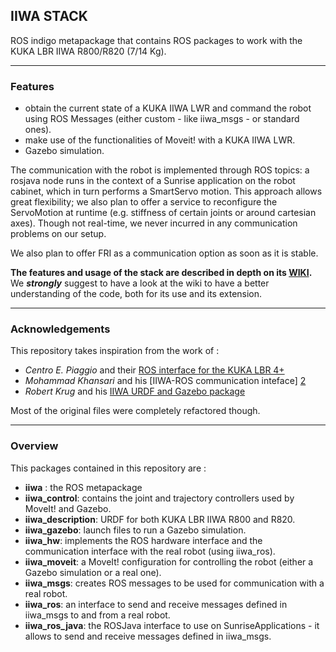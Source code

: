 ## IIWA STACK
ROS indigo metapackage that contains ROS packages to work with the KUKA LBR IIWA R800/R820 (7/14 Kg).
___
### Features
- obtain the current state of a KUKA IIWA LWR and command the robot using ROS Messages (either custom - like iiwa_msgs - or standard ones).
- make use of the functionalities of Moveit! with a KUKA IIWA LWR. 
- Gazebo simulation.

The communication with the robot is implemented through ROS topics: a rosjava node runs in the context of a Sunrise application on the robot cabinet, which in turn performs a SmartServo motion. This approach allows great flexibility; we also plan to offer a service to reconfigure the ServoMotion at runtime (e.g. stiffness of certain joints or around cartesian axes). Though not real-time, we never incurred in any communication problems on our setup.

We also plan to offer FRI as a communication option as soon as it is stable. 

__The features and usage of the stack are described in depth on its  [WIKI][8].__  
We **_strongly_** suggest to have a look at the wiki to have a better understanding of the code, both for its use and its extension.

___
### Acknowledgements
This repository takes inspiration from the work of :
- _Centro E. Piaggio_ and their [ROS interface for the KUKA LBR 4+][1]
- _Mohammad Khansari_ and his [IIWA-ROS communication inteface] [2] 
- _Robert Krug_ and his [IIWA URDF and Gazebo package][7]      

Most of the original files were completely refactored though.
___
### Overview
This packages contained in this repository are :
- __iiwa__ : the ROS metapackage
- __iiwa_control__: contains the joint and trajectory controllers used by MoveIt! and Gazebo.
- __iiwa_description__: URDF for both KUKA LBR IIWA R800 and R820.
- __iiwa_gazebo__: launch files to run a Gazebo simulation.
- __iiwa_hw__: implements the ROS hardware interface and the communication interface with the real robot (using iiwa_ros).
- __iiwa_moveit__: a MoveIt! configuration for controlling the robot (either a Gazebo simulation or a real one).
- __iiwa_msgs__: creates ROS messages to be used for communication with a real robot. 
- __iiwa_ros__: an interface to send and receive messages defined in iiwa_msgs to and from a real robot.
- __iiwa_ros_java__: the ROSJava interface to use on SunriseApplications - it allows to send and receive messages defined in iiwa_msgs.

[1]: https://github.com/CentroEPiaggio/kuka-lwr
[2]: https://bitbucket.org/khansari/iiwa.git
[3]: https://bitbucket.org/khansari/iiwa/src/c4578460d79d5d24f58bf94bd97fb6cb0b6f280f/msg/IIWAMsg.msg
[4]: https://bitbucket.org/khansari/iiwa/wiki/Home
[5]: https://bitbucket.org/khansari/iiwa/src/c4578460d79d5d24f58bf94bd97fb6cb0b6f280f/JavaNode/?at=master
[6]: http://git.lcsr.jhu.edu/cgrauma1/kuka_iiwa_shared
[7]: https://github.com/rtkg/lbr_iiwa
[8]: https://campgit.in.tum.de/ros/iiwa_stack/wikis/home
